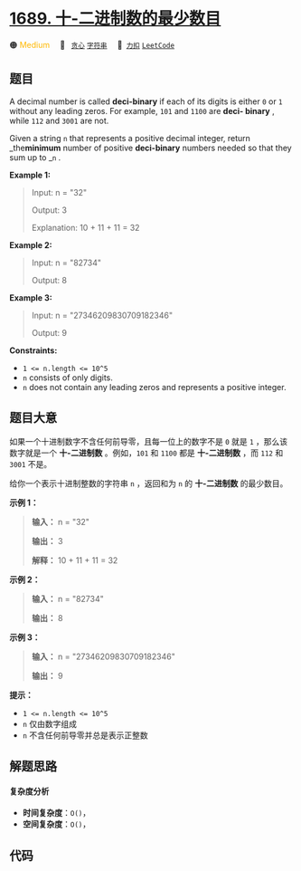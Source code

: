 # [1689. 十-二进制数的最少数目](https://2xiao.github.io/leetcode-js/problem/1689.html)

🟠 <font color=#ffb800>Medium</font>&emsp; 🔖&ensp; [`贪心`](/tag/greedy.md) [`字符串`](/tag/string.md)&emsp; 🔗&ensp;[`力扣`](https://leetcode.cn/problems/partitioning-into-minimum-number-of-deci-binary-numbers) [`LeetCode`](https://leetcode.com/problems/partitioning-into-minimum-number-of-deci-binary-numbers)

## 题目

A decimal number is called **deci-binary** if each of its digits is either `0`
or `1` without any leading zeros. For example, `101` and `1100` are **deci-
binary** , while `112` and `3001` are not.

Given a string `n` that represents a positive decimal integer, return
_the**minimum** number of positive **deci-binary** numbers needed so that they
sum up to _`n` _._



**Example 1:**

> Input: n = "32"
> 
> Output: 3
> 
> Explanation: 10 + 11 + 11 = 32

**Example 2:**

> Input: n = "82734"
> 
> Output: 8

**Example 3:**

> Input: n = "27346209830709182346"
> 
> Output: 9

**Constraints:**

  * `1 <= n.length <= 10^5`
  * `n` consists of only digits.
  * `n` does not contain any leading zeros and represents a positive integer.


## 题目大意

如果一个十进制数字不含任何前导零，且每一位上的数字不是 `0` 就是 `1` ，那么该数字就是一个 **十-二进制数** 。例如，`101` 和
`1100` 都是 **十-二进制数** ，而 `112` 和 `3001` 不是。

给你一个表示十进制整数的字符串 `n` ，返回和为 `n` 的 **十-二进制数** 的最少数目。

**示例 1：**

> 
> 
> 
> 
> 
> **输入：** n = "32"
> 
> **输出：** 3
> 
> **解释：** 10 + 11 + 11 = 32
> 
> 

**示例 2：**

> 
> 
> 
> 
> 
> **输入：** n = "82734"
> 
> **输出：** 8
> 
> 

**示例 3：**

> 
> 
> 
> 
> 
> **输入：** n = "27346209830709182346"
> 
> **输出：** 9
> 
> 

**提示：**

  * `1 <= n.length <= 10^5`
  * `n` 仅由数字组成
  * `n` 不含任何前导零并总是表示正整数


## 解题思路

#### 复杂度分析

- **时间复杂度**：`O()`，
- **空间复杂度**：`O()`，

## 代码

```javascript

```